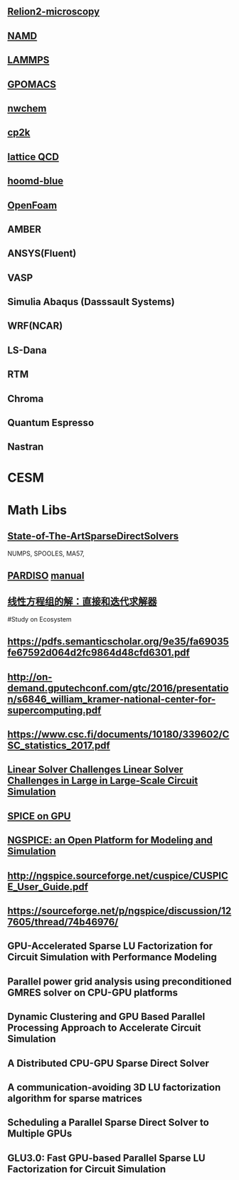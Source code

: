 

## [Relion2-microscopy](https://github.com/3dem/relion)
## [NAMD](https://charm.cs.illinois.edu/gerrit/namd.git)
## [LAMMPS](https://github.com/lammps/lammps)
## [GPOMACS](https://github.com/gromacs/gromacs)
## [nwchem](https://github.com/nwchemgit/nwchem)
## [cp2k](https://sourceforge.net/p/cp2k/_members/)
## [lattice QCD](https://sourceforge.net/projects/lattice-qcd)
## [hoomd-blue](https://github.com/harperic/hoomd-blue)
## [OpenFoam](https://openfoam.com/code/repositories.php)
## AMBER
## ANSYS(Fluent)
## VASP
## Simulia Abaqus  (Dasssault Systems)
## WRF(NCAR)
## LS-Dana
## RTM
## Chroma
## Quantum Espresso
## Nastran
# CESM

# Math Libs
## [State-of-The-ArtSparseDirectSolvers](https://arxiv.org/pdf/1907.05309.pdf)
NUMPS,  SPOOLES,  MA57, 
## [PARDISO](https://www.pardiso-project.org/)  [manual](https://pardiso-project.org/manual/manual.pdf)
## [线性方程组的解：直接和迭代求解器](http://cn.comsol.com/blogs/solutions-linear-systems-equations-direct-iterative-solvers/)

#Study on Ecosystem
##  https://pdfs.semanticscholar.org/9e35/fa69035fe67592d064d2fc9864d48cfd6301.pdf
## http://on-demand.gputechconf.com/gtc/2016/presentation/s6846_william_kramer-national-center-for-supercomputing.pdf
## https://www.csc.fi/documents/10180/339602/CSC_statistics_2017.pdf



## [Linear Solver Challenges Linear Solver Challenges in Large in Large-Scale Circuit Simulation](http://mumps.enseeiht.fr/doc/ud_2010/Thornquist_talk.pdf)
## [SPICE on GPU](http://on-demand.gputechconf.com/gtc/2013/presentations/S3364-SPICE-Acceleration-on-GPUs.pdf)
## [NGSPICE: an Open Platform for Modeling and Simulation]()
## http://ngspice.sourceforge.net/cuspice/CUSPICE_User_Guide.pdf
## https://sourceforge.net/p/ngspice/discussion/127605/thread/74b46976/
##	GPU-Accelerated Sparse LU Factorization for Circuit Simulation with Performance Modeling
##	Parallel power grid analysis using preconditioned GMRES solver on CPU-GPU platforms
##	Dynamic Clustering and GPU Based Parallel Processing Approach to Accelerate Circuit Simulation
##	A Distributed CPU-GPU Sparse Direct Solver
##	A communication-avoiding 3D LU factorization algorithm for sparse matrices
##	Scheduling a Parallel Sparse Direct Solver to Multiple GPUs
##	GLU3.0: Fast GPU-based Parallel Sparse LU Factorization for Circuit Simulation

